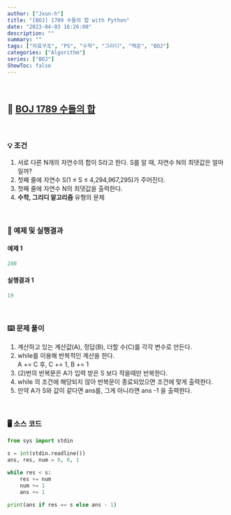 ```yaml
---
author: ["Jxun-h"]
title: "[BOJ] 1789 수들의 합 with Python"
date: "2023-04-03 16:26:00"
description: ""
summary: ""
tags: ["자료구조", "PS", "수학", "그리디", "백준", "BOJ"]
categories: ["Algorithm"]
series: ["BOJ"]
ShowToc: false
---
```


<br>

## 📌 <a href="https://www.acmicpc.net/problem/1789" target="_blank">BOJ 1789 수들의 합</a>

<br>

### 💡 조건

1.  서로 다른 N개의 자연수의 합이 S라고 한다. S를 알 때, 자연수 N의 최댓값은 얼마일까?
2.  첫째 줄에 자연수 S(1 ≤ S ≤ 4,294,967,295)가 주어진다.
3.  첫째 줄에 자연수 N의 최댓값을 출력한다.
4.  **수학, 그리디 알고리즘** 유형의 문제

<br>

### 🔖 예제 및 실행결과

#### 예제 1

```py
200
```

#### 실행결과 1

```py
19
```

<br>

### ⌨️ 문제 풀이

1.  계산하고 있는 계산값(A), 정답(B), 더할 수(C)를 각각 변수로 만든다.
2.  while를 이용해 반복적인 계산을 한다.  
    A += C 후, C += 1, B += 1
3.  (2)번의 반복문은 A가 입력 받은 S 보다 작을때만 반복한다.
4.  while 의 조건에 해당되지 않아 반복문이 종료되었으면 조건에 맞게 출력한다.
5.  만약 A가 S와 값이 같다면 ans를, 그게 아니라면 ans -1 을 출력한다.

<br>

### 🖥 소스 코드

```py
from sys import stdin

s = int(stdin.readline())
ans, res, num = 0, 0, 1

while res < s:
    res += num
    num += 1
    ans += 1

print(ans if res == s else ans - 1)
```
